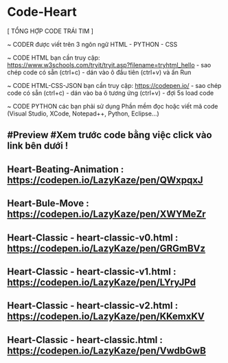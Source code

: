 # Code-Heart

[ TỔNG HỢP CODE TRÁI TIM ]

~ CODER được viết trên 3 ngôn ngữ HTML - PYTHON - CSS

~ CODE HTML bạn cần truy cập: https://www.w3schools.com/tryit/tryit.asp?filename=tryhtml_hello - sao chép code có sẵn (ctrl+c) - dán vào ô đầu tiên (ctrl+v) và ấn Run

~ CODE HTML-CSS-JSON bạn cần truy cập: https://codepen.io/ - sao chép code có sẵn (ctrl+c) - dán vào ba ô tương ứng (ctrl+v) - đợi 5s load code

~ CODE PYTHON các bạn phải sử dụng Phần mềm đọc hoặc viết mã code (Visual Studio, XCode, Notepad++, Python, Eclipse...)

#Preview
#Xem trước code bằng việc click vào link bên dưới !
--------
Heart-Beating-Animation : https://codepen.io/LazyKaze/pen/QWxpqxJ
--------
Heart-Bule-Move : https://codepen.io/LazyKaze/pen/XWYMeZr
--------
Heart-Classic - heart-classic-v0.html : https://codepen.io/LazyKaze/pen/GRGmBVz
-
Heart-Classic - heart-classic-v1.html : https://codepen.io/LazyKaze/pen/LYryJPd
-
Heart-Classic - heart-classic-v2.html : https://codepen.io/LazyKaze/pen/KKemxKV
-
Heart-Classic - heart-classic.html    : https://codepen.io/LazyKaze/pen/VwdbGwB
--------
